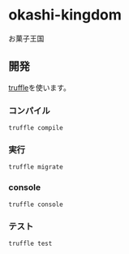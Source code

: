 # okashi-kingdom
お菓子王国

## 開発
[truffle](https://github.com/trufflesuite/truffle)を使います。

### コンパイル
```
truffle compile
```

### 実行
```
truffle migrate
```

### console
```
truffle console
```

### テスト
```
truffle test
```
